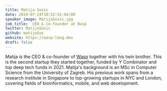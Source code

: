 ```yaml
---
title: Matija Sosic
date: 2019-07-24T18:52:51-04:00
speaker_image: MatijaSosic.jpg
job_title:  CEO & Co-founder at Wasp
twitter: MatijaSosic
github: matijaSos
website: https://wasp-lang.dev
draft: false
---
```


Matija is the CEO & co-founder of [Wasp](https://wasp-lang.dev/) together with his twin brother. This is the second startup they started together, funded by Y Combinator and top deep tech funds in 2021.
Matija's background is an MSc in Computer Science from the University of Zagreb. His previous work spans from a research institute in Singapore to top-growing startups in NYC and London, covering fields of bioinformatics, mobile, and web development.
